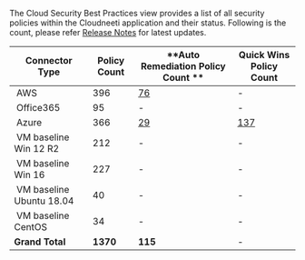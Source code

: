 
The Cloud Security Best Practices view provides a list of all security policies within the Cloudneeti application and their status. Following is the count, please refer [Release Notes](../../releaseNotes/2019/) for latest updates.

| **Connector Type​**        | **Policy Count​** | **Auto Remediation Policy​ Count ** | **Quick Wins Policy Count**|
|---------------------------|------------------|------------------------|------------------------|
|  AWS​                      | 396​              | [76​](../../remediation/awsRemediation/)                       |    - |
|  Office365​                | 95​               | -                      |   - |
|  Azure​                    | 366​              | [29](../../remediation/azureAutoRemediation/)                     |   [137](../../remediation/azureQuickWins/) |
|  VM baseline Win 12 R2​    | 212​              | ​-                      |   - |
|  VM baseline Win 16​       | 227​              | ​-                      |   - |
|  VM baseline Ubuntu 18.04​ | 40​               | ​-                      |   - |
|  VM baseline CentOS​       | 34​               | ​-                      |   - |
| **Grand Total**​           | **1370**​         | **115**​                 |   - |